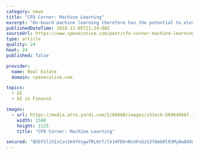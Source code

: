 ```yaml
---
category: news
title: "CFO Corner: Machine Learning"
excerpt: "On-board machine learning therefore has the potential to elevate security of IoT devices in the sector and even minimize financial losses if a cyber ... Steven Bandolik is a managing director with Deloitte Services LP and a senior leader in Deloitte¹s ..."
publishedDateTime: 2019-12-05T21:24:00Z
sourceUrl: https://www.cpexecutive.com/post/cfo-corner-machine-learning/
type: article
quality: 24
heat: 24
published: false

provider:
  name: Real Estate
  domain: cpexecutive.com

topics:
  - AI
  - AI in Finance

images:
  - url: https://media.atre.yardi.com/2/68660/images/iStock-509646667.jpg
    width: 1500
    height: 1125
    title: "CFO Corner: Machine Learning"

secured: "QVbf5lihIsCzn1k4YVsgwTRL6tT/lk14FDk+NskFnGzS3fAmb0l03My8w84XgiH55ED2Ef+HY1oFcLA5CZG/f+XBjnBlr4o7H/au4VUKimrMWAKrFFZN6eGXCD5qjztci4RbE+X7rTVlwSEYj+/RZmDDwW01C9oD8ZVkssEHkjmQfCwUyZVwymGNoTBPWpYfQOdsreU4DTae3JM8Ows6gK0TZVclNsrkuf+O7G45GJCadofWlvLIZA0+qgExR1M4daYOKFteelJpF4Ltw4VeTQ==;q2Okq/OhR9ImTYi/WMiURQ=="
---
```


